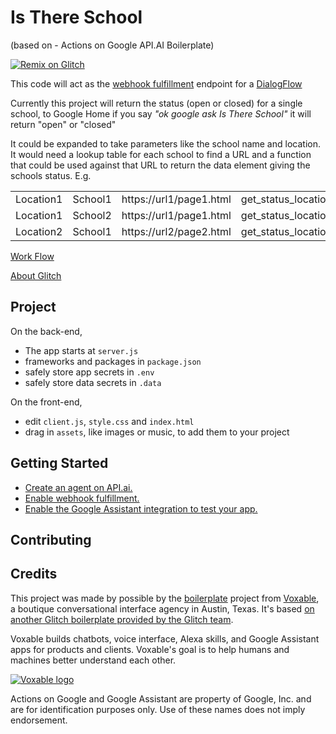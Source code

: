 # Is There School
(based on - Actions on Google API.AI Boilerplate)


<a href="https://glitch.com/~actions-on-google-api-ai-boilerplate">
  <img src="https://cdn.rawgit.com/j-f1/nails-example/f97c8590/glitch-badge.svg" alt="Remix on Glitch">
</a>

This code will act as the [webhook fulfillment](https://docs.api.ai/docs/webhook) endpoint for a [DialogFlow](https://console.dialogflow.com) 

Currently this project will return the status (open or closed) for a single school, to Google Home if you say *"ok google ask Is There School"* it will return "open" or "closed"

It could be expanded to take parameters like the school name and location.
It would need a lookup table for each school to find a URL and a function that could be used against that URL to return the data element giving the schools status. E.g.

<table>
<tr><td>Location1</td><td>School1</td><td>https://url1/page1.html</td><td> get_status_location1_school(school1)</td></tr>
<tr><td>Location1</td><td>School2</td><td>https://url1/page1.html</td><td>get_status_location1_school(school2)</td></tr>
<tr><td>Location2</td><td>School1</td><td>https://url2/page2.html</td><td>get_status_location2_school(school1)</td></tr>
</table>

[Work Flow](https://drive.google.com/file/d/1nB9Ej2tU7lEbJvR39t49EQjLhnO6b0tg/view?usp=sharing)

[About Glitch](https://glitch.com/about)

## Project

On the back-end,
- The app starts at `server.js`
- frameworks and packages in `package.json`
- safely store app secrets in `.env`
- safely store data secrets in `.data`

On the front-end,
- edit `client.js`, `style.css` and `index.html`
- drag in `assets`, like images or music, to add them to your project

## Getting Started

* [Create an agent on API.ai.](https://developers.google.com/actions/apiai/tutorials/google-facts)
* [Enable webhook fulfillment.](https://docs.api.ai/docs/webhook)
* [Enable the Google Assistant integration to test your app.](https://developers.google.com/actions/apiai/submit-app#test_your_app_in_the_actions_simulator)

## Contributing

## Credits

This project was made by possible by the [boilerplate](https://glitch.com/~actions-on-google-api-ai-boilerplate) project from [Voxable](https://voxable.io), a boutique conversational interface agency in Austin, Texas. It's based [on another Glitch boilerplate provided by the Glitch team](https://glitch.com/~google-home). 

Voxable builds chatbots, voice interface, Alexa skills, and Google Assistant apps for products and clients. Voxable's goal is to help humans and machines better understand each other.

<a href="https://voxable.io"><img title="Voxable logo" src="https://cdn.glitch.com/216ad9f8-8b2b-4a63-b11a-675087c02c37%2Fvoxable-logo.png?1495696923680" /></a>

Actions on Google and Google Assistant are property of Google, Inc. and are for identification purposes only. Use of these names does not imply endorsement.
